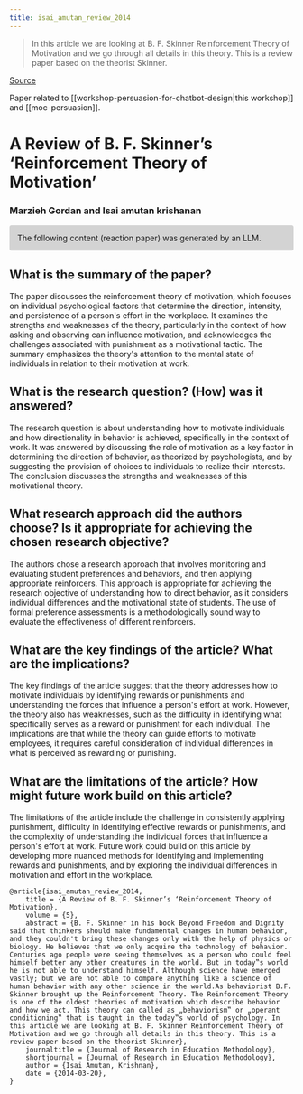 ```yaml
---
title: isai_amutan_review_2014
---
```


> In this article we are looking at B. F. Skinner Reinforcement Theory of Motivation and we go through all details in this theory. This is a review paper based on the theorist Skinner.

[Source](https://www.researchgate.net/publication/306091479_A_Review_of_B_F_Skinner%27s_%27Reinforcement_Theory_of_Motivation)

Paper related to [[workshop-persuasion-for-chatbot-design|this workshop]] and [[moc-persuasion]].

# A Review of B. F. Skinner’s ‘Reinforcement Theory of Motivation’

### Marzieh Gordan and Isai amutan krishanan 

<p style="padding: 1em 1em; background: #D3D3D3; border-radius: 4px;">
The following content (reaction paper) was generated by an LLM.
</p>

## What is the summary of the paper?


The paper discusses the reinforcement theory of motivation, which focuses on individual psychological factors that determine the direction, intensity, and persistence of a person's effort in the workplace. It examines the strengths and weaknesses of the theory, particularly in the context of how asking and observing can influence motivation, and acknowledges the challenges associated with punishment as a motivational tactic. The summary emphasizes the theory's attention to the mental state of individuals in relation to their motivation at work.

## What is the research question? (How) was it answered?


The research question is about understanding how to motivate individuals and how directionality in behavior is achieved, specifically in the context of work. It was answered by discussing the role of motivation as a key factor in determining the direction of behavior, as theorized by psychologists, and by suggesting the provision of choices to individuals to realize their interests. The conclusion discusses the strengths and weaknesses of this motivational theory.

## What research approach did the authors choose? Is it appropriate for achieving the chosen research objective?


The authors chose a research approach that involves monitoring and evaluating student preferences and behaviors, and then applying appropriate reinforcers. This approach is appropriate for achieving the research objective of understanding how to direct behavior, as it considers individual differences and the motivational state of students. The use of formal preference assessments is a methodologically sound way to evaluate the effectiveness of different reinforcers.

## What are the key findings of the article? What are the implications?


The key findings of the article suggest that the theory addresses how to motivate individuals by identifying rewards or punishments and understanding the forces that influence a person's effort at work. However, the theory also has weaknesses, such as the difficulty in identifying what specifically serves as a reward or punishment for each individual. The implications are that while the theory can guide efforts to motivate employees, it requires careful consideration of individual differences in what is perceived as rewarding or punishing.

## What are the limitations of the article? How might future work build on this article?


The limitations of the article include the challenge in consistently applying punishment, difficulty in identifying effective rewards or punishments, and the complexity of understanding the individual forces that influence a person's effort at work. Future work could build on this article by developing more nuanced methods for identifying and implementing rewards and punishments, and by exploring the individual differences in motivation and effort in the workplace.


```
@article{isai_amutan_review_2014,
	title = {A Review of B. F. Skinner’s ‘Reinforcement Theory of Motivation},
	volume = {5},
	abstract = {B. F. Skinner in his book Beyond Freedom and Dignity said that thinkers should make fundamental changes in human behavior, and they couldn't bring these changes only with the help of physics or biology. He believes that we only acquire the technology of behavior. Centuries ago people were seeing themselves as a person who could feel himself better any other creatures in the world. But in today‟s world he is not able to understand himself. Although science have emerged vastly; but we are not able to compare anything like a science of human behavior with any other science in the world.As behaviorist B.F. Skinner brought up the Reinforcement Theory. The Reinforcement Theory is one of the oldest theories of motivation which describe behavior and how we act. This theory can called as „behaviorism‟ or „operant conditioning‟ that is taught in the today‟s world of psychology. In this article we are looking at B. F. Skinner Reinforcement Theory of Motivation and we go through all details in this theory. This is a review paper based on the theorist Skinner},
	journaltitle = {Journal of Research in Education Methodology},
	shortjournal = {Journal of Research in Education Methodology},
	author = {Isai Amutan, Krishnan},
	date = {2014-03-20},
}
```
